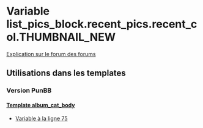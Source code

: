 # Variable list_pics_block.recent_pics.recent_col.THUMBNAIL_NEW
[Explication sur le forum des forums](http://forum.forumactif.com/t294113-listing-des-variables#list_pics_block.recent_pics.recent_col.THUMBNAIL_NEW)

## Utilisations dans les templates

### Version PunBB

#### [Template album_cat_body](punbb/album_cat_body.md)
* [Variable à la ligne 75](../punbb/album_cat_body.tpl#L75)